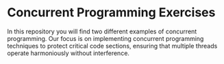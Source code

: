 # Concurrent Programming Exercises
In this repository you will find two different examples of concurrent programming. Our focus is on implementing concurrent programming techniques to protect critical code sections, ensuring that multiple threads operate harmoniously without interference.
